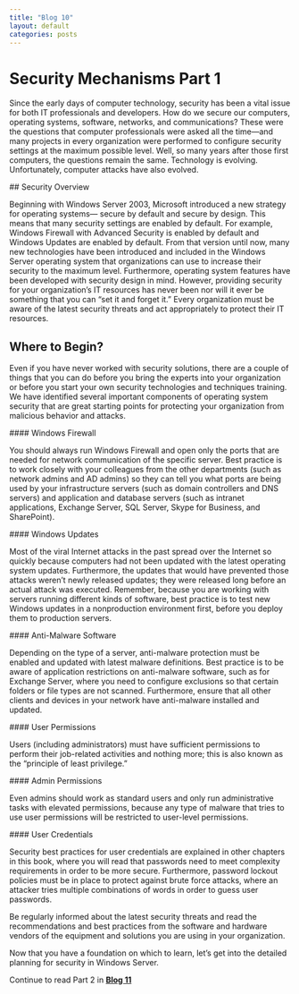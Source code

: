 ```yaml
---
title: "Blog 10"
layout: default
categories: posts
---
```


# Security Mechanisms Part 1
<p> Since the early days of computer technology, security has been a vital issue for both IT professionals
and developers. How do we secure our computers, operating systems, software, networks,
and communications? These were the questions that computer professionals were asked
all the time—and many projects in every organization were performed to configure security
settings at the maximum possible level. Well, so many years after those first computers, the
questions remain the same. Technology is evolving. Unfortunately, computer attacks have also
evolved. </p>
## Security Overview
<p> Beginning with Windows Server 2003, Microsoft introduced a new strategy for operating systems—
secure by default and secure by design. This means that many security settings are
enabled by default. For example, Windows Firewall with Advanced Security is enabled by
default and Windows Updates are enabled by default. From that version until now, many new
technologies have been introduced and included in the Windows Server operating system that
organizations can use to increase their security to the maximum level. Furthermore, operating
system features have been developed with security design in mind. However, providing security
for your organization’s IT resources has never been nor will it ever be something that you
can “set it and forget it.” Every organization must be aware of the latest security threats and act
appropriately to protect their IT resources. </p>
<h2> Where to Begin? </h2>
<p> Even if you have never worked with security solutions, there are a couple of things that you can
do before you bring the experts into your organization or before you start your own security technologies 
and techniques training. We have identified several important components of operating
system security that are great starting points for protecting your organization from malicious
behavior and attacks. </p>
#### Windows Firewall 
<p> You should always run Windows Firewall and open only the ports that
are needed for network communication of the specific server. Best practice is to work closely
with your colleagues from the other departments (such as network admins and AD admins)
so they can tell you what ports are being used by your infrastructure servers (such as domain
controllers and DNS servers) and application and database servers (such as intranet applications,
Exchange Server, SQL Server, Skype for Business, and SharePoint). </p>
#### Windows Updates 
<p> Most of the viral Internet attacks in the past spread over the Internet so
quickly because computers had not been updated with the latest operating system updates.
Furthermore, the updates that would have prevented those attacks weren’t newly released
updates; they were released long before an actual attack was executed. Remember, because
you are working with servers running different kinds of software, best practice is to test new
Windows updates in a nonproduction environment first, before you deploy them to production
servers.</p>
#### Anti-Malware Software 
<p> Depending on the type of a server, anti-malware protection must
be enabled and updated with latest malware definitions. Best practice is to be aware of application
restrictions on anti-malware software, such as for Exchange Server, where you need to
configure exclusions so that certain folders or file types are not scanned. Furthermore, ensure
that all other clients and devices in your network have anti-malware installed and updated. </p>
#### User Permissions 
<p> Users (including administrators) must have sufficient permissions to
perform their job-related activities and nothing more; this is also known as the “principle of
least privilege.” </p>
#### Admin Permissions 
<p> Even admins should work as standard users and only run administrative
tasks with elevated permissions, because any type of malware that tries to use user permissions
will be restricted to user-level permissions. </p>
#### User Credentials 
<p> Security best practices for user credentials are explained in other chapters
in this book, where you will read that passwords need to meet complexity requirements
in order to be more secure. Furthermore, password lockout policies must be in place to protect
against brute force attacks, where an attacker tries multiple combinations of words in order
to guess user passwords. </p>
<p> Be regularly informed about the latest security threats and read the recommendations and
best practices from the software and hardware vendors of the equipment and solutions you are
using in your organization. </p>
<p> Now that you have a foundation on which to learn, let’s get into the detailed planning for
security in Windows Server. </p>

Continue to read Part 2 in <a href="https://mikehosseini.github.io/mikehosseini.github.io/posts/2020/11/20/Blog-11.html"><b>Blog 11</b></a>
